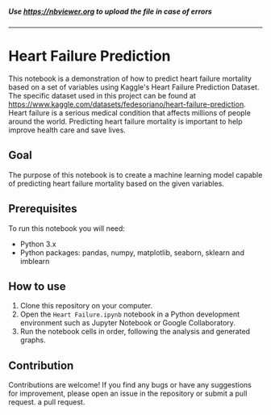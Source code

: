 ##### Use https://nbviewer.org to upload the file in case of errors
---

# Heart Failure Prediction

This notebook is a demonstration of how to predict heart failure mortality based on a set of variables using Kaggle's Heart Failure Prediction Dataset. The specific dataset used in this project can be found at https://www.kaggle.com/datasets/fedesoriano/heart-failure-prediction.
Heart failure is a serious medical condition that affects millions of people around the world. Predicting heart failure mortality is important to help improve health care and save lives.

## Goal
The purpose of this notebook is to create a machine learning model capable of predicting heart failure mortality based on the given variables.


## Prerequisites

To run this notebook you will need:

- Python 3.x
- Python packages: pandas, numpy, matplotlib, seaborn, sklearn and imblearn

## How to use

1. Clone this repository on your computer.
2. Open the `Heart Failure.ipynb` notebook in a Python development environment such as Jupyter Notebook or Google Collaboratory.
3. Run the notebook cells in order, following the analysis and generated graphs.

## Contribution

Contributions are welcome! If you find any bugs or have any suggestions for improvement, please open an issue in the repository or submit a pull request.
a pull request.
